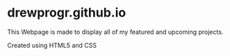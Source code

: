 # drewprogr.github.io
This Webpage is made to display all of my featured and upcoming projects.

Created using HTML5 and CSS


